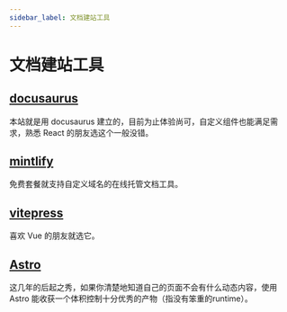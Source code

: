 ```yaml
---
sidebar_label: 文档建站工具
---
```


# 文档建站工具

## [docusaurus](https://docusaurus.io/)

本站就是用 docusaurus 建立的，目前为止体验尚可，自定义组件也能满足需求，熟悉 React 的朋友选这个一般没错。

## [mintlify](https://mintlify.com/)

免费套餐就支持自定义域名的在线托管文档工具。

## [vitepress](https://vitepress.dev/)

喜欢 Vue 的朋友就选它。

## [Astro](https://astro.build)

这几年的后起之秀，如果你清楚地知道自己的页面不会有什么动态内容，使用 Astro 能收获一个体积控制十分优秀的产物（指没有笨重的runtime）。
